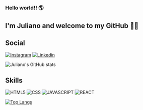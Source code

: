 
### Hello world!! 🌎
## I'm Juliano and welcome to my GitHub 🧑‍💻

## Social
[![Instagram](https://img.shields.io/badge/Instagram-E4405F?style=for-the-badge&logo=instagram&logoColor=white)](https://www.instagram.com/julianoss_/)
[![Linkedin](https://img.shields.io/badge/LinkedIn-0077B5?style=for-the-badge&logo=linkedin&logoColor=white)](https://www.linkedin.com/in/julianosudecum/)

![Juliano's GitHub stats](https://github-readme-stats.vercel.app/api?username=JulianoSudecum&show_icons=true&theme=radical)

## Skills 

<div style="display: inline_block">
    <img alt="HTML5" src="https://img.shields.io/badge/HTML5-E34F26?style=for-the-badge&logo=html5&logoColor=white"/>
    <img alt="CSS" src="https://img.shields.io/badge/CSS3-1572B6?style=for-the-badge&logo=css3&logoColor=white"/>
    <img alt="JAVASCRIPT" src="https://img.shields.io/badge/JavaScript-323330?style=for-the-badge&logo=javascript&logoColor=F7DF1E"/>
    <img alt="REACT" src="https://img.shields.io/badge/React-20232A?style=for-the-badge&logo=react&logoColor=61DAFB"/>
</div>

[![Top Langs](https://github-readme-stats.vercel.app/api/top-langs/?username=JulianoSudecum)](https://github.com/anuraghazra/github-readme-stats)
